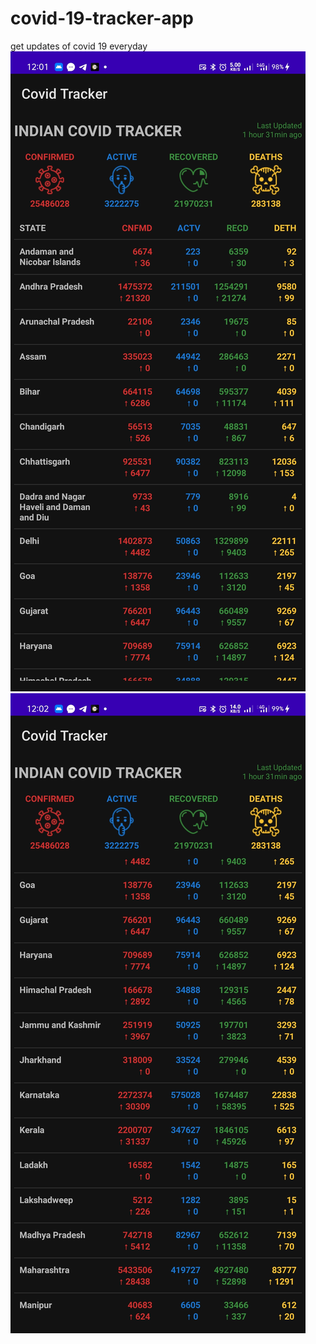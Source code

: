 # covid-19-tracker-app
get updates of covid 19 everyday
![](app/src/covid19tracker.jpg)
![](app/src/covidtracker.jpg)
